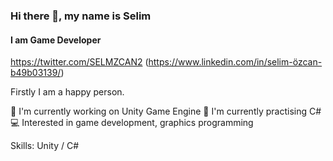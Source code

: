 ### Hi there 👋, my name is Selim
#### I am Game Developer



https://twitter.com/SELMZCAN2
(https://www.linkedin.com/in/selim-özcan-b49b03139/)


Firstly
I am a happy person.


🔭 I'm currently working on Unity Game Engine
🌱 I'm currently practising C#
💻 Interested in game development, graphics programming

Skills: Unity / C#

